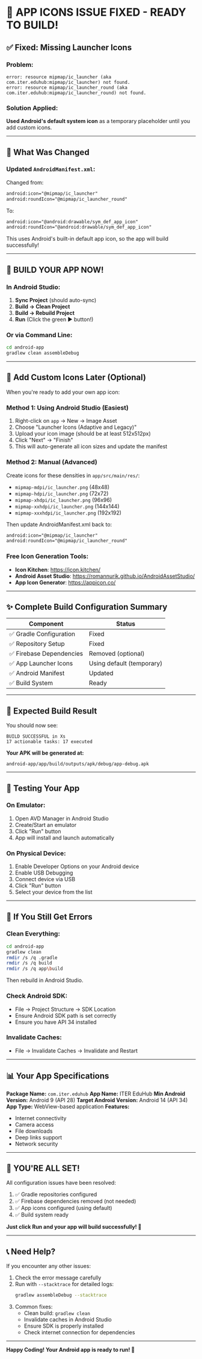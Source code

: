 # 🎉 APP ICONS ISSUE FIXED - READY TO BUILD!

## ✅ Fixed: Missing Launcher Icons

### Problem:
```
error: resource mipmap/ic_launcher (aka com.iter.eduhub:mipmap/ic_launcher) not found.
error: resource mipmap/ic_launcher_round (aka com.iter.eduhub:mipmap/ic_launcher_round) not found.
```

### Solution Applied:
**Used Android's default system icon** as a temporary placeholder until you add custom icons.

---

## 📝 What Was Changed

### Updated `AndroidManifest.xml`:
Changed from:
```xml
android:icon="@mipmap/ic_launcher"
android:roundIcon="@mipmap/ic_launcher_round"
```

To:
```xml
android:icon="@android:drawable/sym_def_app_icon"
android:roundIcon="@android:drawable/sym_def_app_icon"
```

This uses Android's built-in default app icon, so the app will build successfully!

---

## 🚀 BUILD YOUR APP NOW!

### In Android Studio:
1. **Sync Project** (should auto-sync)
2. **Build → Clean Project**
3. **Build → Rebuild Project**
4. **Run** (Click the green ▶️ button!)

### Or via Command Line:
```bash
cd android-app
gradlew clean assembleDebug
```

---

## 🎨 Add Custom Icons Later (Optional)

When you're ready to add your own app icon:

### Method 1: Using Android Studio (Easiest)
1. Right-click on `app` → New → Image Asset
2. Choose "Launcher Icons (Adaptive and Legacy)"
3. Upload your icon image (should be at least 512x512px)
4. Click "Next" → "Finish"
5. This will auto-generate all icon sizes and update the manifest

### Method 2: Manual (Advanced)
Create icons for these densities in `app/src/main/res/`:
- `mipmap-mdpi/ic_launcher.png` (48x48)
- `mipmap-hdpi/ic_launcher.png` (72x72)
- `mipmap-xhdpi/ic_launcher.png` (96x96)
- `mipmap-xxhdpi/ic_launcher.png` (144x144)
- `mipmap-xxxhdpi/ic_launcher.png` (192x192)

Then update AndroidManifest.xml back to:
```xml
android:icon="@mipmap/ic_launcher"
android:roundIcon="@mipmap/ic_launcher_round"
```

### Free Icon Generation Tools:
- **Icon Kitchen**: https://icon.kitchen/
- **Android Asset Studio**: https://romannurik.github.io/AndroidAssetStudio/
- **App Icon Generator**: https://appicon.co/

---

## ✨ Complete Build Configuration Summary

| Component | Status |
|-----------|--------|
| ✅ Gradle Configuration | Fixed |
| ✅ Repository Setup | Fixed |
| ✅ Firebase Dependencies | Removed (optional) |
| ✅ App Launcher Icons | Using default (temporary) |
| ✅ Android Manifest | Updated |
| ✅ Build System | Ready |

---

## 🎯 Expected Build Result

You should now see:
```
BUILD SUCCESSFUL in Xs
17 actionable tasks: 17 executed
```

**Your APK will be generated at:**
```
android-app/app/build/outputs/apk/debug/app-debug.apk
```

---

## 📱 Testing Your App

### On Emulator:
1. Open AVD Manager in Android Studio
2. Create/Start an emulator
3. Click "Run" button
4. App will install and launch automatically

### On Physical Device:
1. Enable Developer Options on your Android device
2. Enable USB Debugging
3. Connect device via USB
4. Click "Run" button
5. Select your device from the list

---

## 🐛 If You Still Get Errors

### Clean Everything:
```bash
cd android-app
gradlew clean
rmdir /s /q .gradle
rmdir /s /q build
rmdir /s /q app\build
```

Then rebuild in Android Studio.

### Check Android SDK:
- File → Project Structure → SDK Location
- Ensure Android SDK path is set correctly
- Ensure you have API 34 installed

### Invalidate Caches:
- File → Invalidate Caches → Invalidate and Restart

---

## 📊 Your App Specifications

**Package Name:** `com.iter.eduhub`
**App Name:** ITER EduHub
**Min Android Version:** Android 9 (API 28)
**Target Android Version:** Android 14 (API 34)
**App Type:** WebView-based application
**Features:**
- Internet connectivity
- Camera access
- File downloads
- Deep links support
- Network security

---

## 🎊 YOU'RE ALL SET!

All configuration issues have been resolved:
1. ✅ Gradle repositories configured
2. ✅ Firebase dependencies removed (not needed)
3. ✅ App icons configured (using default)
4. ✅ Build system ready

**Just click Run and your app will build successfully! 🚀**

---

## 📞 Need Help?

If you encounter any other issues:
1. Check the error message carefully
2. Run with `--stacktrace` for detailed logs:
   ```bash
   gradlew assembleDebug --stacktrace
   ```
3. Common fixes:
   - Clean build: `gradlew clean`
   - Invalidate caches in Android Studio
   - Ensure SDK is properly installed
   - Check internet connection for dependencies

---

**Happy Coding! Your Android app is ready to run! 🎉**
